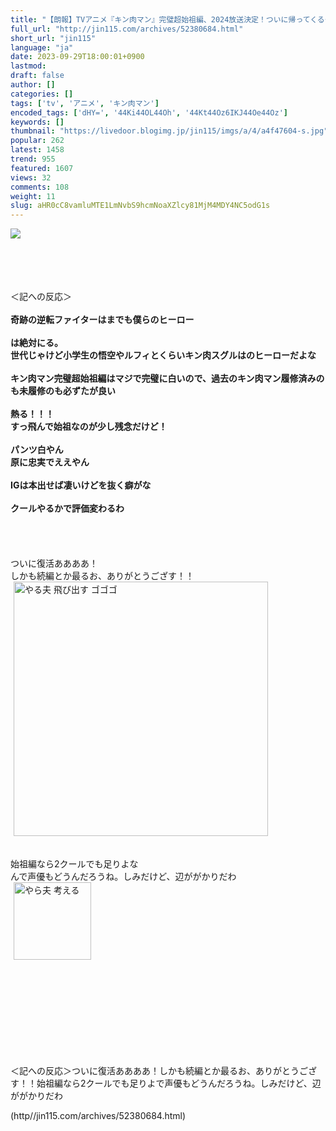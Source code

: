 ```yaml
---
title: "【朗報】TVアニメ『キン肉マン』完璧超始祖編、2024放送決定！ついに帰ってくるぞおおお！！ オゲーム速報＠刃"
full_url: "http://jin115.com/archives/52380684.html"
short_url: "jin115"
language: "ja"
date: 2023-09-29T18:00:01+0900
lastmod: 
draft: false
author: []
categories: []
tags: ['tv', 'アニメ', 'キン肉マン']
encoded_tags: ['dHY=', '44Ki44OL44Oh', '44Kt44Oz6IKJ44Oe44Oz']
keywords: []
thumbnail: "https://livedoor.blogimg.jp/jin115/imgs/a/4/a4f47604-s.jpg"
popular: 262
latest: 1458
trend: 955
featured: 1607
views: 32
comments: 108
weight: 11
slug: aHR0cC8vamluMTE1LmNvbS9hcmNoaXZlcy81MjM4MDY4NC5odG1s
---
```


![](https://livedoor.blogimg.jp/jin115/imgs/a/4/a4f47604-s.jpg)

<div><a name='more'></a> <br> <br> <br> <br> ＜記への反応＞<br> <br> <b>奇跡の逆転ファイターはまでも僕らのヒーロー</b><br> <br> <b>は絶対にる。<br> 世代じゃけど小学生の悟空やルフィとくらいキン肉スグルはのヒーローだよな</b><br> <br> <b>キン肉マン完璧超始祖編はマジで完璧に白いので、過去のキン肉マン履修済みのも未履修のも必ずたが良い</b><br> <br> <b>熱る！！！<br> すっ飛んで始祖なのが少し残念だけど！</b><br> <br> <b>パンツ白やん<br> 原に忠実でええやん</b><br> <br> <b>IGは本出せば凄いけどを抜く癖がな</b><br> <br> <b>クールやるかで評価変わるわ</b><br> <br> <br> <br> <br> ついに復活ああああ！<br> しかも続編とか最るお、ありがとうござす！！<br> <img src='https//livedoor.blogimg.jp/jin115/imgs/2/d/2d553042.gif' alt='やる夫 飛び出す ゴゴゴ' width='407' border='0' hspace='5' class='pict'><br> <br> <br> 始祖編なら2クールでも足りよな<br> んで声優もどうんだろうね。しみだけど、辺ががかりだわ<br> <img src='https//livedoor.blogimg.jp/jin115/imgs/1/0/10da390b.gif' alt='やら夫 考える' width='124' border='0' hspace='5' class='pict'><br> <br> <br> <br> <br> <br> <br> <br> <br> <br> <p>＜記への反応＞ついに復活ああああ！しかも続編とか最るお、ありがとうござす！！始祖編なら2クールでも足りよで声優もどうんだろうね。しみだけど、辺ががかりだわ</p></div>

(http//jin115.com/archives/52380684.html)
